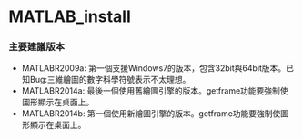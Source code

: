 # MATLAB_install


### 主要建議版本
+ MATLABR2009a: 第一個支援Windows7的版本，包含32bit與64bit版本。已知Bug:三維繪圖的數字科學符號表示不太理想。  
+ MATLABR2014a: 最後一個使用舊繪圖引擎的版本。getframe功能要強制使圖形顯示在桌面上。
+ MATLABR2014b: 第一個使用新繪圖引擎的版本。getframe功能要強制使圖形顯示在桌面上。
